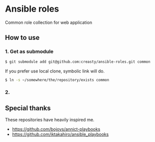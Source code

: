 Ansible roles
=============

Common role collection for web application


How to use
----------

### 1. Get as submodule

```sh
$ git submodule add git@github.com:creasty/ansible-roles.git common
```

If you prefer use local clone, symbolic link will do.

```sh
$ ln -s ~/somewhere/the/repository/exists common
```


### 2. 


Special thanks
--------------

These repositories have heavily inspired me.

- https://github.com/bojovs/annict-playbooks
- https://github.com/iktakahiro/ansible_playbooks

